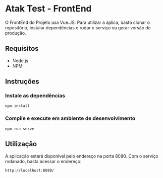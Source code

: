 # Atak Test - FrontEnd

O FrontEnd do Projeto usa Vue.JS. Para utilizar a aplica, basta clonar o repositório, instalar dependências e rodar o serviço ou gerar versão de produção.

## Requisitos

 - Node.js
 - NPM

## Instruções

### Instale as dependências
```
npm install
```

### Compile e execute em ambiente de desenvolvimento
```
npm run serve
```

## Utilização

A aplicação estará disponível pelo endereço na porta 8080. Com o serviço rodanado, basta acessar o endereço:
```
http://localhost:8080/
```